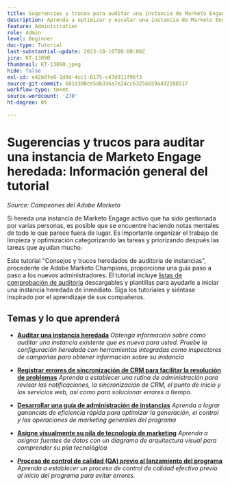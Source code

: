```yaml
---
title: Sugerencias y trucos para auditar una instancia de Marketo Engage heredada
description: Aprenda a optimizar y escalar una instancia de Marketo Engage en directo que haya heredado.
feature: Administration
role: Admin
level: Beginner
doc-type: Tutorial
last-substantial-update: 2023-10-16T00:00:00Z
jira: KT-13890
thumbnail: KT-13890.jpeg
hide: false
exl-id: e42b8fe8-1d9d-4cc1-8175-c47d911f96f3
source-git-commit: 681d390ce5ab336a7e24cc63256659a492288517
workflow-type: tm+mt
source-wordcount: '270'
ht-degree: 0%

---
```


# Sugerencias y trucos para auditar una instancia de Marketo Engage heredada: Información general del tutorial

*Source: Campeones del Adobe Marketo*

Si hereda una instancia de Marketo Engage activo que ha sido gestionada por varias personas, es posible que se encuentre haciendo notas mentales de todo lo que parece fuera de lugar. Es importante organizar el trabajo de limpieza y optimización categorizando las tareas y priorizando después las tareas que ayudan mucho.

Este tutorial &quot;Consejos y trucos heredados de auditoría de instancias&quot;, procedente de Adobe Marketo Champions, proporciona una guía paso a paso a los nuevos administradores. El tutorial incluye [listas de comprobación de auditoría](https://experienceleague.adobe.com/docs/marketo/using/getting-started-with-marketo/inheriting-a-marketo-engage-instance/where-to-start.html?lang=es) descargables y plantillas para ayudarle a iniciar una instancia heredada de inmediato. Siga los tutoriales y siéntase inspirado por el aprendizaje de sus compañeros. 

## Temas y lo que aprenderá

* **[Auditar una instancia heredada](/help/tutorial-inherited-instance/audit-an-inherted-instance.md)**
  *Obtenga información sobre cómo auditar una instancia existente que es nueva para usted. Pruebe la configuración heredada con herramientas integradas como inspectores de campañas para obtener información sobre su instancia*

* **[Registrar errores de sincronización de CRM para facilitar la resolución de problemas](/help/tutorial-inherited-instance/log-crm-sync-errors-for-easy-troubleshootig.md)**
  *Aprenda a establecer una rutina de administración para revisar las notificaciones, la sincronización de CRM, el punto de inicio y los servicios web, así como para solucionar errores a tiempo.*

* **[Desarrollar una guía de administración de instancias](/help/tutorial-inherited-instance/develop-an-instance-governance-guide.md)**
  *Aprenda a lograr ganancias de eficiencia rápida para optimizar la generación, el control y las operaciones de marketing generales del programa*

* **[Asigne visualmente su pila de tecnología de marketing](/help/tutorial-inherited-instance/create-a-visual-data-flow-diagram.md)**
  *Aprenda a asignar fuentes de datos con un diagrama de arquitectura visual para comprender su pila tecnológica*

* **[Proceso de control de calidad (QA) previo al lanzamiento del programa](/help/tutorial-inherited-instance/essential-program-pre-launch-qa.md)**
  *Aprenda a establecer un proceso de control de calidad efectivo previo al inicio del programa para evitar errores.*
